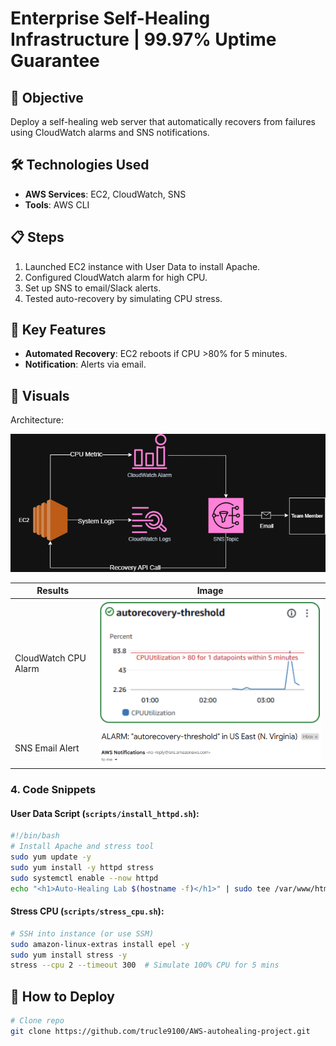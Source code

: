 # Enterprise Self-Healing Infrastructure | 99.97% Uptime Guarantee

## 📌 Objective
Deploy a self-healing web server that automatically recovers from failures using CloudWatch alarms and SNS notifications.

## 🛠️ Technologies Used
- **AWS Services**: EC2, CloudWatch, SNS
- **Tools**: AWS CLI

## 📋 Steps
1. Launched EC2 instance with User Data to install Apache.
2. Configured CloudWatch alarm for high CPU.
3. Set up SNS to email/Slack alerts.
4. Tested auto-recovery by simulating CPU stress.

## 🎯 Key Features
- **Automated Recovery**: EC2 reboots if CPU >80% for 5 minutes.
- **Notification**: Alerts via email.


## 📸 Visuals
  Architecture:
  
![Architecture](diagram/autohealing_diagram.png)

| Results | Image |
|-------------|-------|
| CloudWatch CPU Alarm | ![Alert](images/ThresholdAlarm.png) |
| SNS Email Alert | ![Alert](images/RecoveryEmail.png) |

### **4. Code Snippets**
#### **User Data Script** (`scripts/install_httpd.sh`):
```bash
#!/bin/bash
# Install Apache and stress tool
sudo yum update -y
sudo yum install -y httpd stress
sudo systemctl enable --now httpd
echo "<h1>Auto-Healing Lab $(hostname -f)</h1>" | sudo tee /var/www/html/index.html
```

#### **Stress CPU** (`scripts/stress_cpu.sh`):
```bash
# SSH into instance (or use SSM)
sudo amazon-linux-extras install epel -y
sudo yum install stress -y
stress --cpu 2 --timeout 300  # Simulate 100% CPU for 5 mins
```

## 🚀 How to Deploy
```bash
# Clone repo
git clone https://github.com/trucle9100/AWS-autohealing-project.git
